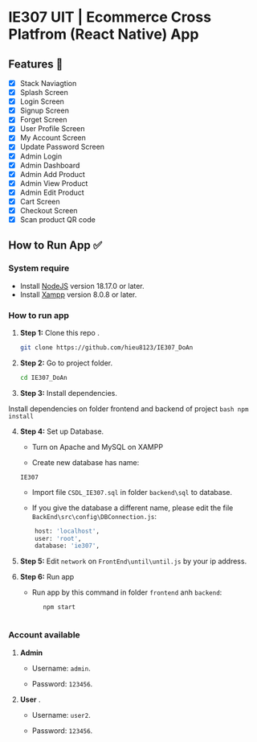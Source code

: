 # IE307 UIT | Ecommerce Cross Platfrom (React Native) App


## Features :memo:

- [x] Stack Naviagtion
- [x] Splash Screen
- [x] Login Screen
- [x] Signup Screen
- [x] Forget Screen
- [x] User Profile Screen
- [x] My Account Screen
- [x] Update Password Screen
- [x] Admin Login
- [x] Admin Dashboard
- [x] Admin Add Product
- [x] Admin View Product
- [x] Admin Edit Product
- [x] Cart Screen
- [x] Checkout Screen
- [x] Scan product QR code

## How to Run App :white_check_mark:

### System require

- Install [NodeJS](https://nodejs.org/) version 18.17.0 or later.
- Install [Xampp](https://www.apachefriends.org/download.html) version 8.0.8 or later.

### How to run app

1. **Step 1:** Clone this repo .

    ```bash
    git clone https://github.com/hieu8123/IE307_DoAn
    ```

2. **Step 2:** Go to project folder.

    ```bash
    cd IE307_DoAn
    ```

3. **Step 3:** Install dependencies.

Install dependencies on folder frontend and backend of project
    ```bash
    npm install
    ```

4. **Step 4:** Set up Database.

    * Turn on Apache and MySQL on XAMPP

    * Create new database has name:
    ```
    IE307
    ```

    * Import file `CSDL_IE307.sql` in folder `backend\sql` to database.
    
    * If you give the database a different name, please edit the file `BackEnd\src\config\DBConnection.js`:

    ```bash
        host: 'localhost',
        user: 'root',
        database: 'ie307',
    ```

5. **Step 5:** Edit `network` on `FrontEnd\until\until.js` by your ip address.

6. **Step 6:** Run app

   * Run app by this command in folder `frontend` anh `backend`:
     ```bash
        npm start
    ```
    
### Account available

1. **Admin**
      * Username: `admin`.
    
      * Password: `123456`.

3. **User** .

      * Username: `user2`.
    
      * Password: `123456`.
    




